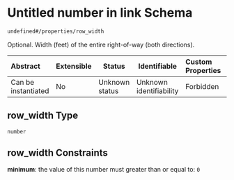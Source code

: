 # Untitled number in link Schema

```txt
undefined#/properties/row_width
```

Optional. Width (feet) of the entire right-of-way (both directions).


| Abstract            | Extensible | Status         | Identifiable            | Custom Properties | Additional Properties | Access Restrictions | Defined In                                                              |
| :------------------ | ---------- | -------------- | ----------------------- | :---------------- | --------------------- | ------------------- | ----------------------------------------------------------------------- |
| Can be instantiated | No         | Unknown status | Unknown identifiability | Forbidden         | Allowed               | none                | [link.schema.json\*](../../out/link.schema.json "open original schema") |

## row_width Type

`number`

## row_width Constraints

**minimum**: the value of this number must greater than or equal to: `0`
